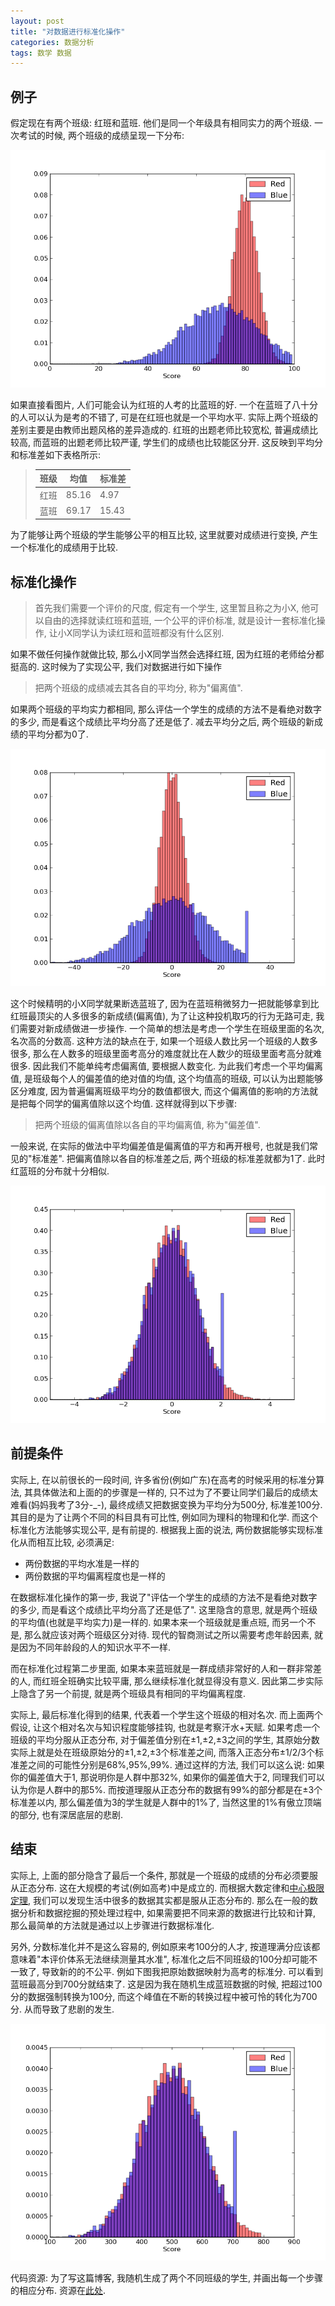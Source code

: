 ```yaml
---
layout: post
title: "对数据进行标准化操作"
categories: 数据分析 
tags: 数学 数据 
---
```


例子
-----

假定现在有两个班级: 红班和蓝班. 他们是同一个年级具有相同实力的两个班级. 一次考试的时候, 两个班级的成绩呈现一下分布: 

![原始数据][origin]

如果直接看图片, 人们可能会认为红班的人考的比蓝班的好. 一个在蓝班了八十分的人可以认为是考的不错了, 可是在红班也就是一个平均水平. 实际上两个班级的差别主要是由教师出题风格的差异造成的. 红班的出题老师比较宽松, 普遍成绩比较高, 而蓝班的出题老师比较严谨, 学生们的成绩也比较能区分开. 这反映到平均分和标准差如下表格所示: 


>班级 | 均值    | 标准差
>-----|---------|--------------
>红班 | 85.16   | 4.97
>蓝班 | 69.17   | 15.43

为了能够让两个班级的学生能够公平的相互比较, 这里就要对成绩进行变换, 产生一个标准化的成绩用于比较. 

标准化操作
---

> 首先我们需要一个评价的尺度, 假定有一个学生, 这里暂且称之为小X, 他可以自由的选择就读红班和蓝班, 一个公平的评价标准, 就是设计一套标准化操作, 让小X同学认为读红班和蓝班都没有什么区别. 

如果不做任何操作就做比较, 那么小X同学当然会选择红班, 因为红班的老师给分都挺高的. 这时候为了实现公平, 我们对数据进行如下操作

> 把两个班级的成绩减去其各自的平均分, 称为"偏离值". 

如果两个班级的平均实力都相同, 那么评估一个学生的成绩的方法不是看绝对数字的多少, 而是看这个成绩比平均分高了还是低了. 减去平均分之后, 两个班级的新成绩的平均分都为0了.  

![偏离值][average]

这个时候精明的小X同学就果断选蓝班了, 因为在蓝班稍微努力一把就能够拿到比红班最顶尖的人多很多的新成绩(偏离值), 为了让这种投机取巧的行为无路可走, 我们需要对新成绩做进一步操作. 一个简单的想法是考虑一个学生在班级里面的名次, 名次高的分数高. 这种方法的缺点在于, 如果一个班级人数比另一个班级的人数多很多, 那么在人数多的班级里面考高分的难度就比在人数少的班级里面考高分就难很多. 因此我们不能单纯考虑偏离值, 要根据人数变化. 为此我们考虑一个平均偏离值, 是班级每个人的偏差值的绝对值的均值, 这个均值高的班级, 可以认为出题能够区分难度, 因为普遍偏离班级平均分的数值都很大, 而这个偏离值的影响的方法就是把每个同学的偏离值除以这个均值. 这样就得到以下步骤:

> 把两个班级的偏离值除以各自的平均偏离值, 称为"偏差值". 

一般来说, 在实际的做法中平均偏差值是偏离值的平方和再开根号, 也就是我们常见的"标准差". 把偏离值除以各自的标准差之后, 两个班级的标准差就都为1了. 此时红蓝班的分布就十分相似. 

![偏差值][std]

前提条件
---
实际上, 在以前很长的一段时间, 许多省份(例如广东)在高考的时候采用的标准分算法, 其具体做法和上面的的步骤是一样的, 只不过为了不要让同学们最后的成绩太难看(妈妈我考了3分-_-), 最终成绩又把数据变换为平均分为500分, 标准差100分. 其目的是为了让两个不同的科目具有可比性, 例如同为理科的物理和化学. 而这个标准化方法能够实现公平, 是有前提的. 根据我上面的说法, 两份数据能够实现标准化从而相互比较, 必须满足:

* 两份数据的平均水准是一样的
* 两份数据的平均偏离程度也是一样的

在数据标准化操作的第一步, 我说了"评估一个学生的成绩的方法不是看绝对数字的多少, 而是看这个成绩比平均分高了还是低了". 这里隐含的意思, 就是两个班级的平均值(也就是平均实力)是一样的. 如果本来一个班级就是重点班, 而另一个不是, 那么就应该对两个班级区分对待. 现代的智商测试之所以需要考虑年龄因素, 就是因为不同年龄段的人的知识水平不一样. 

而在标准化过程第二步里面, 如果本来蓝班就是一群成绩非常好的人和一群非常差的人, 而红班全班确实比较平庸, 那么继续标准化就显得没有意义. 因此第二步实际上隐含了另一个前提, 就是两个班级具有相同的平均偏离程度. 

实际上, 最后标准化得到的结果, 代表着一个学生这个班级的相对名次. 而上面两个假设, 让这个相对名次与知识程度能够挂钩, 也就是考察汗水+天赋. 如果考虑一个班级的平均分服从正态分布, 对于偏差值分别在±1,±2,±3之间的学生, 其原始分数实际上就是处在班级原始分的±1,±2,±3个标准差之间, 而落入正态分布±1/2/3个标准差之间的可能性分别是68%,95%,99%. 通过这样的方法, 我们可以这么说: 如果你的偏差值大于1, 那说明你是人群中那32%, 如果你的偏差值大于2, 同理我们可以认为你是人群中的那5%. 而按道理服从正态分布的数据有99%的部分都是在±3个标准差以内, 那么偏差值为3的学生就是人群中的1%了, 当然这里的1%有傲立顶端的部分, 也有深居底层的悲剧. 

结束
---
实际上, 上面的部分隐含了最后一个条件, 那就是一个班级的成绩的分布必须要服从正态分布. 这在大规模的考试(例如高考)中是成立的. 而根据大数定律和[中心极限定理][Central_limit_theorem], 我们可以发现生活中很多的数据其实都是服从正态分布的. 那么在一般的数据分析和数据挖掘的预处理过程中, 如果需要把不同来源的数据进行比较和计算, 那么最简单的方法就是通过以上步骤进行数据标准化. 

另外, 分数标准化并不是这么容易的, 例如原来考100分的人才, 按道理满分应该都意味着"本评价体系无法继续测量其水准", 标准化之后不同班级的100分却可能不一致了, 导致新的的不公平. 例如下图我把原始数据映射为高考的标准分. 可以看到蓝班最高分到700分就结束了. 这是因为我在随机生成蓝班数据的时候, 把超过100分的数据强制转换为100分, 而这个峰值在不断的转换过程中被可怜的转化为700分. 从而导致了悲剧的发生. 

![标准分][re_norm]


代码资源: 
为了写这篇博客, 我随机生成了两个不同班级的学生, 并画出每一个步骤的相应分布. 资源在[此处][code]. 


[origin]: /figure/2014-01-01-data-normalization/origin.png "原始数据"
[average]: /figure/2014-01-01-data-normalization/average.png "减去各自的平均分"
[std]: /figure/2014-01-01-data-normalization/std.png "除以标准差"
[re_norm]: /figure/2014-01-01-data-normalization/re_norm.png "标准分"


[code]: /assets/2014-01-01-data-normalization/code.py
[Central_limit_theorem]: http://zh.wikipedia.org/wiki/%E4%B8%AD%E5%BF%83%E6%9E%81%E9%99%90%E5%AE%9A%E7%90%86 "中心极限定理"

